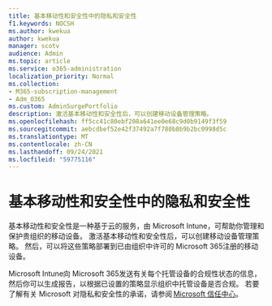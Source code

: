 ```yaml
---
title: 基本移动性和安全性中的隐私和安全性
f1.keywords: NOCSH
ms.author: kwekua
author: kwekua
manager: scotv
audience: Admin
ms.topic: article
ms.service: o365-administration
localization_priority: Normal
ms.collection:
- M365-subscription-management
- Adm_O365
ms.custom: AdminSurgePortfolio
description: 激活基本移动性和安全性后，可以创建移动设备管理策略。
ms.openlocfilehash: ff5cc41c80ebf208a641ee0e68c9d0b9149f3f59
ms.sourcegitcommit: aebcdbef52e42f37492a7f780b8b9b2bc0998d5c
ms.translationtype: MT
ms.contentlocale: zh-CN
ms.lasthandoff: 09/24/2021
ms.locfileid: "59775116"
---
```

# <a name="privacy-and-security-in-basic-mobility-and-security"></a>基本移动性和安全性中的隐私和安全性

基本移动性和安全性是一种基于云的服务，由 Microsoft Intune，可帮助你管理和保护贵组织的移动设备。 激活基本移动性和安全性后，可以创建移动设备管理策略。 然后，可以将这些策略部署到已由组织中许可的 Microsoft 365注册的移动设备。

Microsoft Intune向 Microsoft 365发送有关每个托管设备的合规性状态的信息，然后你可以生成报告，以根据已设置的策略显示组织中托管设备是否合规。 若要了解有关 Microsoft 对隐私和安全性的承诺，请参阅 [Microsoft 信任中心](https://www.microsoft.com/trust-center)。